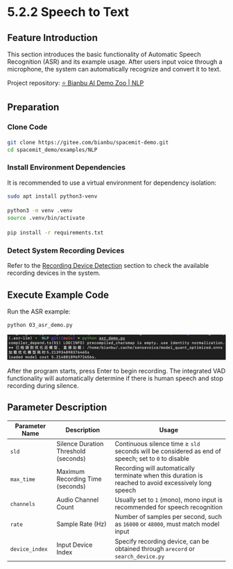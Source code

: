 # 5.2.2 Speech to Text

## Feature Introduction

This section introduces the basic functionality of Automatic Speech Recognition (ASR) and its example usage. After users input voice through a microphone, the system can automatically recognize and convert it to text.

Project repository: [⭐ Bianbu AI Demo Zoo | NLP](https://gitee.com/bianbu/spacemit-demo.git)

## Preparation

### Clone Code

```bash
git clone https://gitee.com/bianbu/spacemit-demo.git
cd spacemit_demo/examples/NLP
```

### Install Environment Dependencies

It is recommended to use a virtual environment for dependency isolation:

```bash
sudo apt install python3-venv

python3 -m venv .venv
source .venv/bin/activate

pip install -r requirements.txt
```

### Detect System Recording Devices

Refer to the [Recording Device Detection](5.2.1_Voice_Activity_Detection.md#detect-system-recording-devices) section to check the available recording devices in the system.

## Execute Example Code

Run the ASR example:

```bash
python 03_asr_demo.py
```

![](images/asr.jpg)

After the program starts, press Enter to begin recording. The integrated VAD functionality will automatically determine if there is human speech and stop recording during silence.

## Parameter Description

| Parameter Name | Description            | Usage                                                        |
| -------------- | ---------------------- | ------------------------------------------------------------ |
| `sld`          | Silence Duration Threshold (seconds) | Continuous silence time ≥ `sld` seconds will be considered as end of speech; set to `0` to disable |
| `max_time`     | Maximum Recording Time (seconds) | Recording will automatically terminate when this duration is reached to avoid excessively long speech |
| `channels`     | Audio Channel Count    | Usually set to `1` (mono), mono input is recommended for speech recognition |
| `rate`         | Sample Rate (Hz)       | Number of samples per second, such as `16000` or `48000`, must match model input |
| `device_index` | Input Device Index     | Specify recording device, can be obtained through `arecord` or `search_device.py` |